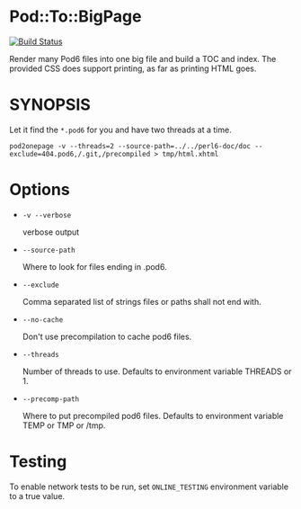 # Pod::To::BigPage
[![Build Status](https://travis-ci.org/perl6/perl6-pod-to-bigpage.svg?branch=master)](https://travis-ci.org/perl6/perl6-pod-to-bigpage)

Render many Pod6 files into one big file and build a TOC and index. The
provided CSS does support printing, as far as printing HTML goes.

# SYNOPSIS

Let it find the `*.pod6` for you and have two threads at a time.

    pod2onepage -v --threads=2 --source-path=../../perl6-doc/doc --exclude=404.pod6,/.git,/precompiled > tmp/html.xhtml

# Options

* `-v --verbose`

  verbose output

* `--source-path`

  Where to look for files ending in .pod6.

* `--exclude`

  Comma separated list of strings files or paths shall not end with.

* `--no-cache`

  Don't use precompilation to cache pod6 files.

* `--threads`

  Number of threads to use. Defaults to environment variable THREADS or 1.

* `--precomp-path`

  Where to put precompiled pod6 files. Defaults to environment variable TEMP or TMP or /tmp.

# Testing

To enable network tests to be run, set `ONLINE_TESTING` environment variable to a true value.

